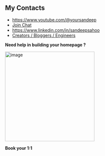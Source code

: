 ## My Contacts
- https://www.youtube.com/@yoursandeep
- [Join Chat](https://discord.gg/hEw7kbwu)
- https://www.linkedin.com/in/sandeepsahoo
- [Creators / Bloggers / Engineers]([https://interviewdose.com/contacts)

**Need help in building your homepage ?**

  <a href="https://topmate.io/ersandeep/644263" target="_blank">
    <img width="294" alt="image" src="https://github.com/sandipsahoo2k2/my/assets/5547869/c86cbcfc-ae0e-4105-8dee-bb25b3e32a2c">
  </a>
  
  **Book your 1:1**
